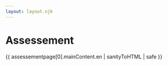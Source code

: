 ```yaml
---
layout: layout.njk
---
```


# Assessement
{{ assessementpage[0].mainContent.en | sanityToHTML | safe }}

